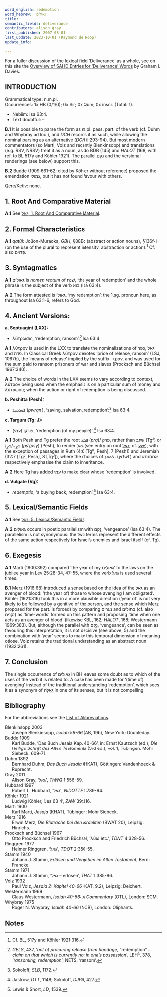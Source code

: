 ```yaml
---
word_english: redemption  
word_hebrew:  גְּאוּלִים
title:  
semantic_fields: deliverance  
contributors: alison_gray  
first_published: 2007-08-01  
last_update: 2023-10-01 (Raymond de Hoop)  
update_info:

---
```



For a fuller discussion of the lexical field ‘Deliverance’ as a whole, see on this site the 
<a href="/sahd/miscellaneous/overview_deliverance/">Overview
of SAHD Entries for ‘Deliverance’ Words</a> by Graham I. Davies.

## INTRODUCTION

Grammatical type: n.m.pl.  
Occurrences: 1x HB (0/1/0); 0x Sir; 0x Qum; 0x inscr. (Total: 1).

* Nebiim: Isa 63:4.
* Text doubtful: –


<b>B.1</b>  It is possible to parse the form as m.pl. pass. part. of the verb (cf. Duhm and Whybray ad loc.), and <i>DCH</i> records it as such, while allowing the nominal parsing as an alternative (<i>DCH</i> ii:293-94). But most modern commentators (so Marti, Volz and recently Blenkinsopp) and translations (e.g. RSV, NRSV) treat it as a noun, as do BDB (145) and <i>HALOT</i> (168, with ref. to BL 517y and Köhler 1921). The
parallel <span dir="rtl" lang="he">נקם</span> and the versional renderings (see below) support this.

<b>B.2</b>  Budde (1909:661-62; cited by Köhler without reference) proposed the emendation <span dir="rtl" lang="he">גמולי</span>, but it has not found favour with others.

Qere/Ketiv: none.

## 1. Root And Comparative Material

<b>A.1</b> 
See <a href="https://pthu.github.io/sahd/words/to_redeem/#1-root-and-comparative-material"><span dir="rtl" lang="he">גאל</span>, 1. Root And Comparative Material</a>.


## 2. Formal Characteristics

<b>A.1</b>  <i>qatūl</i>: Joüon-Muraoka, <i>GBH</i>, §88Ec (abstract or action nouns),
§136f-i (on the use of the plural to represent intensity, abstraction or action).[^1] Cf. also <span dir="rtl" lang="he">פְּדוּיִם</span>.

[^1]: Cf. BL, 517y and Köhler 1921:316.


## 3. Syntagmatics


<b>A.1</b>  <span dir="rtl" lang="he">גְּאוּלִים</span> is <i>nomen rectum</i> of <span dir="rtl" lang="he">שׁנת</span>, ‘the year of redemption’ and the whole phrase is the subject of the verb <span dir="rtl" lang="he">בוא</span> (Isa 63:4).

<b>A.2</b>  The form attested is <span dir="rtl" lang="he">גאולי</span>, ‘my redemption’: the 1.sg. pronoun here, as throughout Isa 63:1-6, refers to God.

## 4. Ancient Versions:

<b> a. Septuagint (LXX):</b>

* λύτρωσις, ‘redemption, ransom’:[^2] Isa 63:4.

[^2]: <i>GELS</i>, 437, ‘<i>act of procuring release from bondage,</i> “redemption” <i> … claim on that which is currently not in one’s possession</i>’. LEH<small><sup>3</sup></small>, 378, ‘<i>ransoming, redemption</i>’; NETS, ‘ransom’.

<b>A.1</b>  λύτρον is used in the LXX to translate the nominalizations of <span dir="rtl" lang="he">כפר</span>,
<span dir="rtl" lang="he">גאל</span> and <span dir="rtl" lang="he">פדה</span>. In Classical Greek λύτρον denotes ‘price of release, ransom’ (LSJ, 1067b), the ‘means of release’ implied by the suffix –τρον, and was used for the sum paid to ransom prisoners of war and slaves (Procksch and Büchsel 1967:340).

<b>A.2</b>  The choice of words in the LXX seems to vary according to context, λύτρον being used when the emphasis is on a particular sum of money and λύτρωσις when the action or right of redemption is being discussed.

<b>b. Peshitta (Pesh):</b>

* <span dir="rtl" lang="–">ܦܘܪܩܢܐ</span>
(<i>pwrqnʾ</i>), ‘saving, salvation, redemption’:[^3] Isa 63:4.

[^3]: Sokoloff, <i>SLB</i>, 1172.

<b>c. Targum (Tg: J):</b>

* <span dir="rtl" lang="he">פורקן (עמי)</span>,
‘redemption (of my people)’:[^4] Isa 63:4.

[^4]: Jastrow, <i>DTT</i>, 1148; Sokoloff, <i>DJPA</i>, 427.

<b>A.1</b>  Both Pesh and Tg prefer the root ܦܪܩ (<i>prq</i>)/ פרק, rather than <span dir="rtl" lang="he">שׁיזב</span> (Tg<small><sup>J</sup></small>) or <span dir="rtl" lang="–">ܦܨܝ/ܦܨܐ</span> 
(<i>pṣʾ</i>/<i>pṣy</i>) (Pesh), to render גאל 
(see entry on root <a href="https://pthu.github.io/sahd/words/to_redeem/"><span dir="rtl" lang="he">גאל</span></a>; cf. <a href="https://pthu.github.io/sahd/words/to_save%2C_help/"><span dir="rtl" lang="he">ישׁע</span></a>), 
with the exception of passages in Ruth (4:6 [Tg<small><sup>K</sup></small>, Pesh], 7 [Pesh]) and Jeremiah (32:7 [Tg<small><sup>J</sup></small>, Pesh], 8 [Tg<small><sup>J</sup></small>]), where the choices of 
<span dir="rtl" lang="–">ܝܪܬܘܬܐ</span>
(<i>yrtwtʾ</i>) 
and <span dir="rtl" lang="he">אחסנתא</span> respectively emphasise the claim to inheritance.


<b>A.2</b>  Here Tg has added עמי to make clear whose ‘redemption’ is
    involved.


<b>d. Vulgate (Vg):</b>

* <i>redemptio</i>, ‘a buying back, redemption’:[^5] Isa 63:4.

[^5]: Lewis & Short, <i>LD</i>, 1539.

## 5. Lexical/Semantic Fields

<b>A.1</b>  See
<a href="https://pthu.github.io/sahd/words/to_redeem/#5-lexicalsemantic-fields"><span dir="rtl" lang="he">גאל</span>: 5. Lexical/Semantic Fields</a>.


<b>A.2</b>  <span dir="rtl" lang="he">גְּאוּלִים</span> occurs in poetic parallelism with <span dir="rtl" lang="he">נָקָם</span>, ‘vengeance’ (Isa
63:4). The parallelism is not synonymous: the two terms represent the
different effects of the same action respectively for Israel’s enemies
and Israel itself (cf. Tg).

## 6. Exegesis


<b>A.1</b>  Marti (1900:392) compared ‘the year of my <span dir="rtl" lang="he">גְּאוּלִים</span>’ to the laws on the jubilee year in Lev 25:28-34, 47-55, where the verb <span dir="rtl" lang="he">גאל</span> is used several times.


<b>B.1</b>  Merz (1916:68) introduced a sense based on the idea of the <span dir="rtl" lang="he">גֹּאֵל</span>
as an avenger of blood: ‘(the year of) those to whose avenging I am
obligated’. Köhler (1921:316) took this in a more plausible direction
(‘year of’ is not very likely to be followed by a genitive of the
person, and the sense which Merz proposed for the part. is forced) by
comparing <span dir="rtl" lang="he">נערים</span> and <span dir="rtl" lang="he">בתולים</span> (cf. also <span dir="rtl" lang="he">זקנים</span>) as ‘time-words’ formed on
this pattern and proposing ‘time when one acts as an avenger of blood’
(likewise KBL, 162; <i>HALOT</i>, 168; Westermann 1969:383). But, although the parallel with
<span dir="rtl" lang="he">נָקָם</span>, ‘vengeance’, can be seen as favouring this interpretation, it is
not decisive (see above, 5) and the combination with ‘year’ seems to
make this temporal dimension of meaning otiose. Volz retains the
traditional understanding as an abstract noun 
(1932:261).

## 7. Conclusion

The single occurrence of <span dir="rtl" lang="he">גְּאוּלִים</span> in BH leaves some doubt as to which of the uses of the verb it is related to. A case has been made for ‘(time of) avenging’ instead of the traditional understanding ‘redemption’, 
which sees it as a synonym of <span dir="rtl" lang="he">גְּאֻלָּה</span> in one of its
senses, but it is not compelling.

## Bibliography

For the abbreviations see the 
<a href="/sahd/store/abbreviations/">List of Abbreviations</a>.


<div style="padding-left: 22px; text-indent: -22px;">
Blenkinsopp 2003
<br>
Joseph Blenkinsopp, <i>Isaiah 56-66</i> (AB, 19b), New York: Doubleday.
</div>

<div style="padding-left: 22px; text-indent: -22px;">
Budde 1909
<br>
Karl Budde, ‘Das Buch Jesaia Kap. 40-66’, in: Ernst Kautzsch (ed.), <i>Die
Heilige Schrift des Alten Testaments</i> (3rd ed.), vol. 1, Tübingen: Mohr
Siebeck, 609-71.
</div>

<div style="padding-left: 22px; text-indent: -22px;">
Duhm 1892
<br>
Bernhard Duhm, <i>Das Buch Jesaia</i> (HKAT), Göttingen: Vandenhoeck &
Ruprecht.
</div>

<div style="padding-left: 22px; text-indent: -22px;">
Gray 2011
<br>
Alison Gray, ‘גאל’, <i>ThWQ</i> 1:556-59.
</div>

<div style="padding-left: 22px; text-indent: -22px;">
Hubbard 1997
<br>
Robert L. Hubbard, ‘גאל’, <i>NIDOTTE</i> 1:789-94.
</div>

<div style="padding-left: 22px; text-indent: -22px;">
Köhler 1921
<br>
Ludwig Köhler, ‘Jes 63 4’, <i>ZAW</i> 39:316.
</div>

<div style="padding-left: 22px; text-indent: -22px;">
Marti 1900
<br>
Karl Marti, <i>Jesaja</i> (KHAT), Tübingen: Mohr Siebeck.
</div>

<div style="padding-left: 22px; text-indent: -22px;">
Merz 1916
<br>
Erwin Merz, <i>Die Blutrache bei den Israeliten</i> (BWAT 20), Leipzig:
Hinrichs.
</div>

<div style="padding-left: 22px; text-indent: -22px;">
Procksch and Büchsel 1967
<br>
Otto Procksch and Friedrich Büchsel, ‘λύω etc.’, <i>TDNT</i> 4:328-56.
</div>

<div style="padding-left: 22px; text-indent: -22px;">
Ringgren 1977
<br>
Helmer Ringgren, ‘גאל’, <i>TDOT</i> 2:350-55.
</div>

<div style="padding-left: 22px; text-indent: -22px;">
Stamm 1940
<br>
Johann J. Stamm, <i>Erlösen und Vergeben im Alten Testament</i>, Bern: Francke.
</div>

<div style="padding-left: 22px; text-indent: -22px;">
Stamm 1971
<br>
Johann J. Stamm, ‘גאל – erlösen’, <i>THAT</i> 1:385-96.
</div>

<div style="padding-left: 22px; text-indent: -22px;">
Volz 1932
<br>
Paul Volz, <i>Jesaia 2: Kapitel 40-66</i> (KAT, 9.2), Leipzig: Deichert.
</div>

<div style="padding-left: 22px; text-indent: -22px;">
Westermann 1969
<br>
Claus Westermann, <i>Isaiah 40-66: A Commentary</i> (OTL), London: SCM.
</div>

<div style="padding-left: 22px; text-indent: -22px;">
Whybray 1975
<br>
Roger N. Whybray, <i>Isaiah 40-66</i> (NCB), London: Oliphants.
</div>

## Notes



